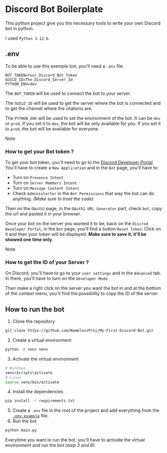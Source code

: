 # Discord Bot Boilerplate
This python project give you the necessary tools to write your own Discord bot in python.

I used `Python 3.12.6`.

## .env
To be able to use this exemple bot, you'll need a `.env` file.
```env
BOT_TOKEN=Your_Discord_Bot_Token
GUILD_ID=The_Discord_Server_Id
PYTHON_ENV=dev
```

The `BOT_TOKEN` will be used to connect the bot to your server.

The `GUILD_ID` will be used to get the server where the bot is connected and to get the channel where the citations are.

The `PYTHON_ENV` will be used to set the environment of the bot. It can be `dev` or `prod`. If you set it to `dev`, the bot will be only available for you. If you set it to `prod`, the bot will be available for everyone.

> [!note]
> ### How to get your Bot token ?
> To get your bot token, you'll need to go to the [Discord Developer Portal](https://discord.com/developers/applications).
> You'll have to create a `New Application` and in the `Bot` page, you'll have to:
> - Turn on `Presence Intent`
> - Turn on `Server Members Intent`
> - Turn on `Message Content Intent`
> - Check `Administartor` in the `Bot Permissions` that way the bot can do anything. _(Make sure to trust the code)_
> 
> Then on the `OAuth2` page, in the `OAuth2 URL Generator` part, check `bot`, copy the url and pasted it in your browser.
> 
> Once your bot on the server you wanted it to be, back on the `Discrod Developer Portal`, in the `Bot` page, you'll find a button `Reset Token`. Click on it and then your token will be displayed. __Make sure to save it, it'll be showed one time only__.

> [!note]
> ### How to get the ID of your Server ?
> On Discord, you'll have to go to your `user settings` and in the `Advanced` tab. In there, you'll have to turn on the `Developer Mode`.
>
> Then make a right click on the server you want the bot in and at the bottom of the context menu, you'll find the possibility to copy the ID of the server.

## How to run the bot
1. Clone the repository
```bash
git clone https://github.com/NamelessProj/My-First-Discord-Bot.git
```
2. Create a virtual environment
```bash
python -m venv venv
```
3. Activate the virtual environment
```bash
# Windows
venv\Scripts\activate
# Linux
source venv/bin/activate
```
4. Install the dependencies
```bash
pip install -r requirements.txt
```
5. Create a `.env` file in the root of the project and add everything from the [`.env.example`](/.env.example) file.
6. Run the bot
```bash
python main.py
```

Everytime you want to run the bot, you'll have to activate the virtual environment and run the bot _(step 3 and 6)_.
